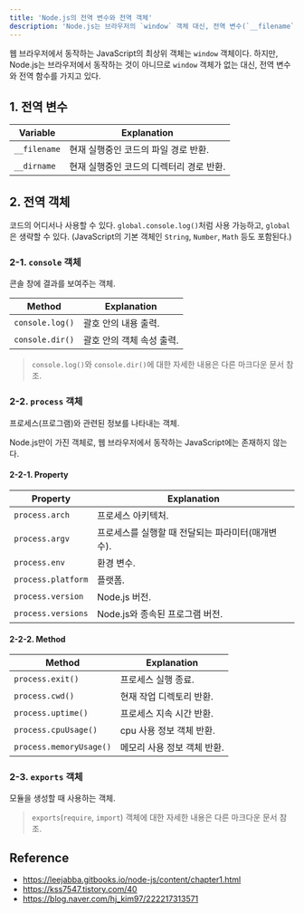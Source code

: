 ```yaml
---
title: 'Node.js의 전역 변수와 전역 객체'
description: 'Node.js는 브라우저의 `window` 객체 대신, 전역 변수(`__filename`, `__dirname`)와 전역 객체(`global`, `process`, `exports`)를 제공하여 시스템 정보, 프로세스 제어, 모듈화를 지원한다.'
---
```


웹 브라우저에서 동작하는 JavaScript의 최상위 객체는 `window` 객체이다. 하지만, Node.js는 브라우저에서 동작하는 것이 아니므로 `window` 객체가 없는 대신, 전역 변수와 전역 함수를 가지고 있다.

## 1. 전역 변수

Variable | Explanation
--- | ---
`__filename` | 현재 실행중인 코드의 파일 경로 반환.
`__dirname` | 현재 실행중인 코드의 디렉터리 경로 반환.

## 2. 전역 객체

코드의 어디서나 사용할 수 있다. `global.console.log()`처럼 사용 가능하고, `global`은 생략할 수 있다.
(JavaScript의 기본 객체인 `String`, `Number`, `Math` 등도 포함된다.)

### 2-1. `console` 객체

콘솔 창에 결과를 보여주는 객체.

Method | Explanation
--- | ---
`console.log()` | 괄호 안의 내용 출력.
`console.dir()` | 괄호 안의 객체 속성 출력.

> `console.log()`와 `console.dir()`에 대한 자세한 내용은 다른 마크다운 문서 참조.

### 2-2. `process` 객체

프로세스(프로그램)와 관련된 정보를 나타내는 객체.

Node.js만이 가진 객체로, 웹 브라우저에서 동작하는 JavaScript에는 존재하지 않는다.

#### 2-2-1. Property

Property | Explanation
--- | ---
`process.arch` | 프로세스 아키텍처.
`process.argv` | 프로세스를 실행할 때 전달되는 파라미터(매개변수).
`process.env` | 환경 변수.
`process.platform` | 플랫폼.
`process.version` | Node.js 버전.
`process.versions` | Node.js와 종속된 프로그램 버전.

#### 2-2-2. Method

Method | Explanation
--- | ---
`process.exit()` | 프로세스 실행 종료.
`process.cwd()` | 현재 작업 디렉토리 반환.
`process.uptime()` | 프로세스 지속 시간 반환.
`process.cpuUsage()` | cpu 사용 정보 객체 반환.
`process.memoryUsage()` | 메모리 사용 정보 객체 반환.

### 2-3. `exports` 객체

모듈을 생성할 때 사용하는 객체.

> `exports`(`require`, `import`) 객체에 대한 자세한 내용은 다른 마크다운 문서 참조.

## Reference

- <https://leejabba.gitbooks.io/node-js/content/chapter1.html>
- <https://kss7547.tistory.com/40>
- <https://blog.naver.com/hj_kim97/222217313571>
